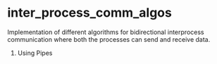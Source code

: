 # inter_process_comm_algos
Implementation of different algorithms for bidirectional interprocess communication where both the processes can send and receive data.  
1. Using Pipes
